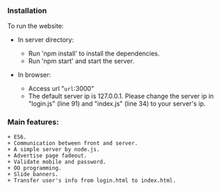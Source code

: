 ### Installation 
To run the website:
+ In server directory:
    + Run 'npm install' to install the dependencies.
    + Run 'npm start' and start the server.

+ In browser:
    + Access url "`url`:3000"
    + The default server ip is 127.0.0.1. Please change the server ip in "login.js" (line 91) and "index.js" (line 34) to your server's ip.

### Main features:
    + ES6.
    + Communication between front and server.
    + A simple server by node.js.
    + Advertise page fadeout.
    + Validate mobile and password.
    + OO programming.
    + Slide banners.
    + Transfer user's info from login.html to index.html.  
